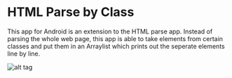 # HTML Parse by Class
This app for Android is an extension to the HTML parse app. Instead of parsing the whole web page, this app is able to take elements from certain classes and put them in an Arraylist which prints out the seperate elements line by line. 


![alt tag](http://i.imgur.com/dNyVZuL.jpg)
